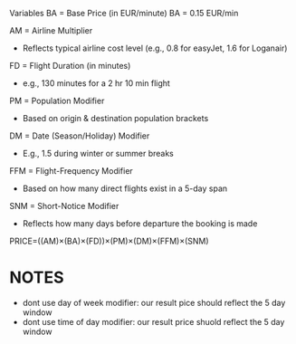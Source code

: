 Variables
BA = Base Price (in EUR/minute)
BA = 0.15 EUR/min

AM = Airline Multiplier
- Reflects typical airline cost level (e.g., 0.8 for easyJet, 1.6 for Loganair)

FD = Flight Duration (in minutes)
- e.g., 130 minutes for a 2 hr 10 min flight

PM = Population Modifier
- Based on origin & destination population brackets

DM = Date (Season/Holiday) Modifier
- E.g., 1.5 during winter or summer breaks

FFM = Flight-Frequency Modifier
- Based on how many direct flights exist in a 5-day span

SNM = Short-Notice Modifier
- Reflects how many days before departure the booking is made



PRICE=((AM)×(BA)×(FD))×(PM)×(DM)×(FFM)×(SNM)



# NOTES
- dont use day of week modifier: our result pice should reflect the 5 day window
- dont use time of day modifier: our result price shuold reflect the 5 day window
